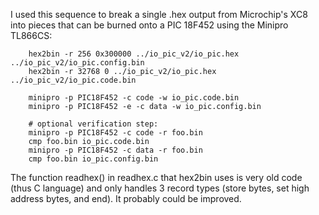 I used this sequence to break a single .hex output from Microchip's XC8 into pieces that can be burned onto a PIC 18F452 using the Minipro TL866CS:

```
    hex2bin -r 256 0x300000 ../io_pic_v2/io_pic.hex ../io_pic_v2/io_pic.config.bin
    hex2bin -r 32768 0 ../io_pic_v2/io_pic.hex ../io_pic_v2/io_pic.code.bin

    minipro -p PIC18F452 -c code -w io_pic.code.bin
    minipro -p PIC18F452 -e -c data -w io_pic.config.bin

    # optional verification step:
    minipro -p PIC18F452 -c code -r foo.bin
    cmp foo.bin io_pic.code.bin
    minipro -p PIC18F452 -c data -r foo.bin
    cmp foo.bin io_pic.config.bin
```

The function readhex() in readhex.c that hex2bin uses is very old code (thus C language) and only handles 3 record types (store bytes, set high address bytes, and end).  It probably could be improved.

